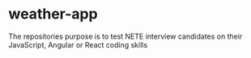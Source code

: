 # weather-app
The repositories purpose is to test NETE interview candidates on their JavaScript, Angular or React coding skills
